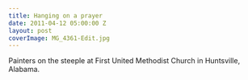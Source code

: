 ```yaml
---
title: Hanging on a prayer
date: 2011-04-12 05:00:00 Z
layout: post
coverImage: MG_4361-Edit.jpg
---
```


Painters on the steeple at First United Methodist Church in Huntsville, Alabama.
